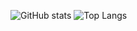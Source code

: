![GitHub stats](https://github-readme-stats.vercel.app/api?username=fawkeso16&show_icons=true&theme=tokyonight&count_private=true&access_token=YOUR_TOKEN)
![Top Langs](https://github-readme-stats.vercel.app/api/top-langs/?username=fawkeso16&layout=compact&theme=tokyonight&count_private=true&access_token=YOUR_TOKEN)
